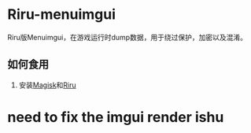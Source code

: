 # Riru-menuimgui
Riru版Menuimgui，在游戏运行时dump数据，用于绕过保护，加密以及混淆。

## 如何食用
1. 安装[Magisk](https://github.com/topjohnwu/Magisk)和[Riru](https://github.com/RikkaApps/Riru)
# need to fix the imgui render ishu